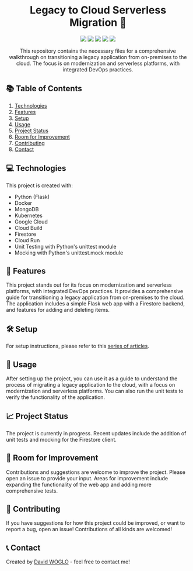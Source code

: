 <h1 align="center">Legacy to Cloud Serverless Migration 🚀</h1>

<p align="center">
    <img src="https://img.shields.io/badge/Python-3776AB?style=for-the-badge&logo=python&logoColor=white" />
    <img src="https://img.shields.io/badge/Docker-2496ED?style=for-the-badge&logo=docker&logoColor=white" />
    <img src="https://img.shields.io/badge/MongoDB-47A248?style=for-the-badge&logo=mongodb&logoColor=white" />
    <img src="https://img.shields.io/badge/GoogleCloud-4285F4?style=for-the-badge&logo=google-cloud&logoColor=white" />
    <img src="https://img.shields.io/badge/Kubernetes-326CE5?style=for-the-badge&logo=kubernetes&logoColor=white" />
</p>

<p align="center">
This repository contains the necessary files for a comprehensive walkthrough on transitioning a legacy application from on-premises to the cloud. The focus is on modernization and serverless platforms, with integrated DevOps practices.
</p>

## 📚 Table of Contents
1. [Technologies](#technologies)
2. [Features](#features)
3. [Setup](#setup)
4. [Usage](#usage)
5. [Project Status](#project-status)
6. [Room for Improvement](#room-for-improvement)
7. [Contributing](#contributing)
8. [Contact](#contact)

## 💻 Technologies

This project is created with:

- Python (Flask)
- Docker
- MongoDB
- Kubernetes
- Google Cloud
- Cloud Build
- Firestore
- Cloud Run
- Unit Testing with Python's unittest module
- Mocking with Python's unittest.mock module

## 🌟 Features

This project stands out for its focus on modernization and serverless platforms, with integrated DevOps practices. It provides a comprehensive guide for transitioning a legacy application from on-premises to the cloud. The application includes a simple Flask web app with a Firestore backend, and features for adding and deleting items.

## 🛠️ Setup

For setup instructions, please refer to this [series of articles](https://davidwoglo.hashnode.dev/series/legacy-to-serverless).

## 🚀 Usage

After setting up the project, you can use it as a guide to understand the process of migrating a legacy application to the cloud, with a focus on modernization and serverless platforms. You can also run the unit tests to verify the functionality of the application.

## 📈 Project Status

The project is currently in progress. Recent updates include the addition of unit tests and mocking for the Firestore client.

## 🧩 Room for Improvement

Contributions and suggestions are welcome to improve the project. Please open an issue to provide your input. Areas for improvement include expanding the functionality of the web app and adding more comprehensive tests.

## 🤝 Contributing

If you have suggestions for how this project could be improved, or want to report a bug, open an issue! Contributions of all kinds are welcomed!

## 📞 Contact

Created by [David WOGLO](https://www.linkedin.com/in/kodjovi-david-woglo/) - feel free to contact me!